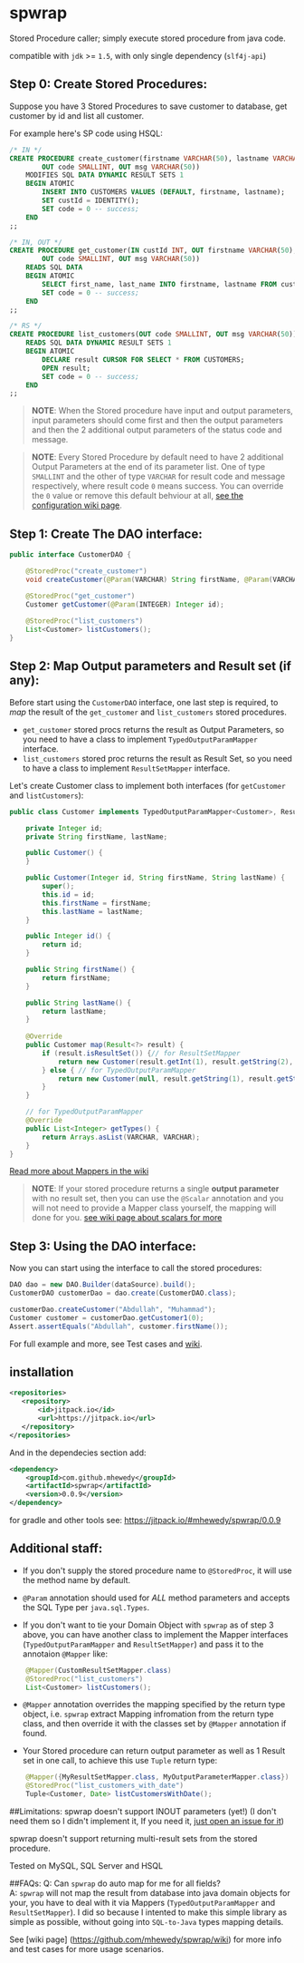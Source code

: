 # spwrap
Stored Procedure caller; simply execute stored procedure from java code.

compatible with `jdk` >= `1.5`, with only single dependency (`slf4j-api`)

## Step 0: Create Stored Procedures:

Suppose you have 3 Stored Procedures to save customer to database, get customer by id and list all customer.

For example here's SP code using HSQL:
```sql
/* IN */
CREATE PROCEDURE create_customer(firstname VARCHAR(50), lastname VARCHAR(50), OUT custId INT, 
		OUT code SMALLINT, OUT msg VARCHAR(50))
   	MODIFIES SQL DATA DYNAMIC RESULT SETS 1
   	BEGIN ATOMIC
    	INSERT INTO CUSTOMERS VALUES (DEFAULT, firstname, lastname);
    	SET custId = IDENTITY();
    	SET code = 0 -- success;
	END
;;

/* IN, OUT */
CREATE PROCEDURE get_customer(IN custId INT, OUT firstname VARCHAR(50), OUT lastname VARCHAR(50), 
		OUT code SMALLINT, OUT msg VARCHAR(50)) 
	READS SQL DATA
	BEGIN ATOMIC
   		SELECT first_name, last_name INTO firstname, lastname FROM customers WHERE id = custId;
   		SET code = 0 -- success;
	END
;;

/* RS */
CREATE PROCEDURE list_customers(OUT code SMALLINT, OUT msg VARCHAR(50))
   	READS SQL DATA DYNAMIC RESULT SETS 1
   	BEGIN ATOMIC
    	DECLARE result CURSOR FOR SELECT * FROM CUSTOMERS;
     	OPEN result;
     	SET code = 0 -- success;
  	END
;;
```

>**NOTE**: When the Stored procedure have input and output parameters, input parameters should come first and then the output parameters and then the 2 additional output parameters of the status code and message.

>**NOTE**: Every Stored Procedure by default need to have 2 additional Output Parameters at the end of its parameter list. One of type `SMALLINT` and the other of type `VARCHAR` for result code and message respectively, where result code `0` means success. You can override the `0` value or remove this default behviour at all, [see the configuration wiki page](https://github.com/mhewedy/spwrap/wiki/spwrap-configurations).

## Step 1: Create The DAO interface:
```java
public interface CustomerDAO {

	@StoredProc("create_customer")
	void createCustomer(@Param(VARCHAR) String firstName, @Param(VARCHAR) String lastName);

	@StoredProc("get_customer")
	Customer getCustomer(@Param(INTEGER) Integer id);	
	
	@StoredProc("list_customers")
	List<Customer> listCustomers();
}
```

## Step 2: Map Output parameters and Result set (if any):

Before start using the `CustomerDAO` interface, one last step is required, to *map* the result of the `get_customer` and `list_customers` stored procedures.

* `get_customer` stored procs returns the result as Output Parameters, so you need to have a class to implement `TypedOutputParamMapper` interface.
* `list_customers` stored proc returns the result as Result Set, so you need to have a class to implement `ResultSetMapper` interface.

Let's create Customer class to implement both interfaces (for `getCustomer` and `listCustomers`):

```java
public class Customer implements TypedOutputParamMapper<Customer>, ResultSetMapper<Customer> {

	private Integer id;
	private String firstName, lastName;

	public Customer() {
	}

	public Customer(Integer id, String firstName, String lastName) {
		super();
		this.id = id;
		this.firstName = firstName;
		this.lastName = lastName;
	}

	public Integer id() {
		return id;
	}

	public String firstName() {
		return firstName;
	}

	public String lastName() {
		return lastName;
	}
	
	@Override
	public Customer map(Result<?> result) {
		if (result.isResultSet()) {// for ResultSetMapper
			return new Customer(result.getInt(1), result.getString(2), result.getString(3));
		} else { // for TypedOutputParamMapper
			return new Customer(null, result.getString(1), result.getString(2));
		}
	}

	// for TypedOutputParamMapper
	@Override
	public List<Integer> getTypes() {
		return Arrays.asList(VARCHAR, VARCHAR);
	}
}
```
[Read more about Mappers in the wiki](https://github.com/mhewedy/spwrap/wiki/Mappers)

>**NOTE**: If your stored procedure returns a single **output parameter** with no result set, then you can use the `@Scalar` annotation and you will not need to provide a Mapper class yourself, the mapping will done for you. [see wiki page about scalars for more](https://github.com/mhewedy/spwrap/wiki/Scalar)

## Step 3: Using the DAO interface:

Now you can start using the interface to call the stored procedures:
```java
DAO dao = new DAO.Builder(dataSource).build();
CustomerDAO customerDao = dao.create(CustomerDAO.class);

customerDao.createCustomer("Abdullah", "Muhammad");
Customer customer = customerDao.getCustomer1(0);
Assert.assertEquals("Abdullah", customer.firstName());
```
For full example and more, see Test cases and [wiki](https://github.com/mhewedy/spwrap/wiki).

## installation
 ```xml
<repositories>
	<repository>
		<id>jitpack.io</id>
		<url>https://jitpack.io</url>
	</repository>
</repositories>
```
And in the dependecies section add:
```xml
<dependency>
	<groupId>com.github.mhewedy</groupId>
	<artifactId>spwrap</artifactId>
	<version>0.0.9</version>
</dependency>
```

for gradle and other tools see: https://jitpack.io/#mhewedy/spwrap/0.0.9

## Additional staff:

* If you don't supply the stored procedure name to `@StoredProc`, it will use the method name by default.

* `@Param` annotation should used for *ALL* method parameters and accepts the SQL Type per `java.sql.Types`.

* If you don't want to tie your Domain Object with `spwrap` as of step 3 above, you can have another class to implement the Mapper interfaces (`TypedOutputParamMapper` and `ResultSetMapper`) and pass it to the annotaion `@Mapper` like:
```java
	@Mapper(CustomResultSetMapper.class)
	@StoredProc("list_customers")
	List<Customer> listCustomers();
```
* `@Mapper` annotation overrides the mapping specified by the return type object, i.e. `spwrap` extract Mapping infromation from the return type class, and then override it with the classes set by `@Mapper` annotation if found.

* Your Stored procedure can return output parameter as well as 1 Result set in one call, to achieve this use `Tuple` return type:
```java
	@Mapper({MyResultSetMapper.class, MyOutputParameterMapper.class})
	@StoredProc("list_customers_with_date")
	Tuple<Customer, Date> listCustomersWithDate();
```
##Limitations:
spwrap doesn't support INOUT parameters (yet!) (I don't need them so I didn't implement it, If you need it, [just open an issue for it](https://github.com/mhewedy/spwrap/issues/new))

spwrap doesn't support returning multi-result sets from the stored procedure.

Tested on MySQL, SQL Server and HSQL

##FAQs:
Q: Can `spwrap` do auto map for me for all fields?    
A: `spwrap` will not map the result from database into java domain objects for your, you have to deal with it via Mappers (`TypedOutputParamMapper` and `ResultSetMapper`). I did so because I intented to make this simple library as simple as possible, without going into `SQL-to-Java` types mapping details.

See [wiki page] (https://github.com/mhewedy/spwrap/wiki) for more info and test cases for more usage scenarios.
